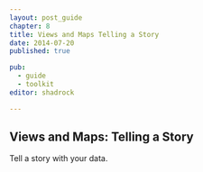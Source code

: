 ```yaml
---
layout: post_guide
chapter: 8
title: Views and Maps Telling a Story
date: 2014-07-20
published: true

pub: 
  - guide
  - toolkit
editor: shadrock

---
```


## Views and Maps: Telling a Story
Tell a story with your data.


